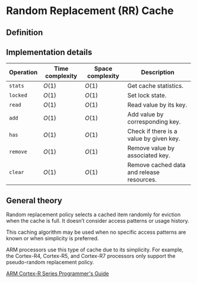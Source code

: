 # Random Replacement (RR) Cache

## Definition

## Implementation details

| Operation  | Time complexity | Space complexity | Description                               |
|------------|-----------------|------------------|-------------------------------------------|
| `stats`    | $O(1)$          | $O(1)$           | Get cache statistics.                     |
| `locked`   | $O(1)$          | $O(1)$           | Set lock state.                           |
| `read`     | $O(1)$          | $O(1)$           | Read value by its key.                    |
| `add`      | $O(1)$          | $O(1)$           | Add value by corresponding key.           |
| `has`      | $O(1)$          | $O(1)$           | Check if there is a value by given key.   |
| `remove`   | $O(1)$          | $O(1)$           | Remove value by associated key.           |
| `clear`    | $O(1)$          | $O(1)$           | Remove cached data and release resources. |

## General theory

Random replacement policy selects a cached item randomly for eviction when the cache is full. It doesn’t consider access patterns or usage history.

This caching algorithm may be used when no specific access patterns are known or when simplicity is preferred.

ARM processors use this type of cache due to its simplicity. For example, the Cortex-R4, Cortex-R5, and Cortex-R7 processors only support the pseudo-random replacement policy.

[ARM Cortex-R Series Programmer's Guide](https://developer.arm.com/documentation/den0042/a/Caches/Cache-policies/Replacement-policy)